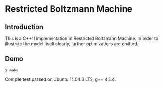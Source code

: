 Restricted Boltzmann Machine
============================

Introduction
------------
This is a C++11 implementation of Restricted Boltzmann Machine.
In order to illustrate the model itself clearly, 
further optimizations are omitted.

Demo
----
`$ make`

Compile test passed on Ubuntu 14.04.3 LTS, g++ 4.8.4.